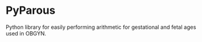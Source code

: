 # PyParous
Python library for easily performing arithmetic for gestational and fetal ages used in OBGYN.
